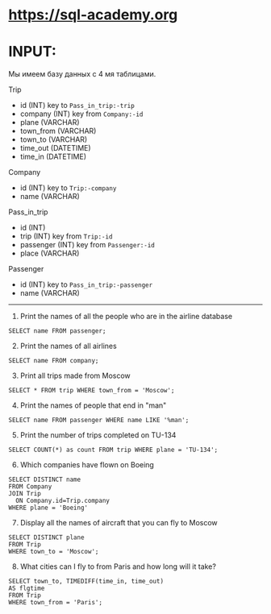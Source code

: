 # https://sql-academy.org

# INPUT:
Мы имеем базу данных с 4 мя таблицами. 

Trip
- id (INT) key to `Pass_in_trip:-trip`
- company (INT) key from `Company:-id`
- plane (VARCHAR) 
- town_from (VARCHAR)
- town_to (VARCHAR)
- time_out (DATETIME)
- time_in (DATETIME)

Company
- id (INT) key to `Trip:-company`
- name (VARCHAR)

Pass_in_trip
- id (INT)
- trip (INT) key from `Trip:-id`
- passenger (INT) key from `Passenger:-id`
- place (VARCHAR)

Passenger 
- id (INT) key to `Pass_in_trip:-passenger`
- name (VARCHAR)
*****************************************************
1) Print the names of all the people who are in the airline database
```
SELECT name FROM passenger;
```
2) Print the names of all airlines
```
SELECT name FROM company;
```
3) Print all trips made from Moscow
```
SELECT * FROM trip WHERE town_from = 'Moscow';
```
4) Print the names of people that end in "man"
```
SELECT name FROM passenger WHERE name LIKE '%man';
```
5) Print the number of trips completed on TU-134
```
SELECT COUNT(*) as count FROM trip WHERE plane = 'TU-134';
```
6) Which companies have flown on Boeing
```
SELECT DISTINCT name
FROM Company
JOIN Trip
  ON Company.id=Trip.company
WHERE plane = 'Boeing'
```
7) Display all the names of aircraft that you can fly to Moscow
```
SELECT DISTINCT plane
FROM Trip
WHERE town_to = 'Moscow';
```
8) What cities can I fly to from Paris and how long will it take?
```
SELECT town_to, TIMEDIFF(time_in, time_out)
AS flgtime
FROM Trip
WHERE town_from = 'Paris';
```
